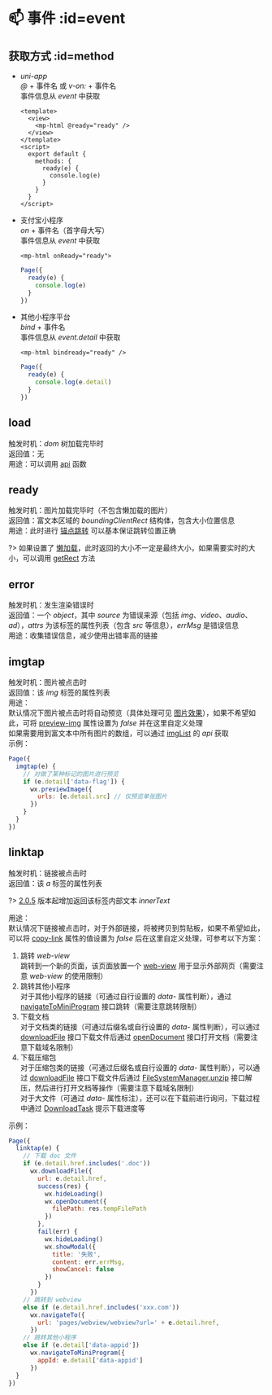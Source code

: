 # 📫 事件 :id=event

## 获取方式 :id=method
- *uni-app*  
  *@* + 事件名 或 *v-on:* + 事件名  
  事件信息从 *event* 中获取  
  ```vue
  <template>
    <view>
      <mp-html @ready="ready" />
    </view>
  </template>
  <script>
    export default {
      methods: {
        ready(e) {
          console.log(e)
        }
      }
    }
  </script>
  ```

- 支付宝小程序  
  *on* + 事件名（首字母大写）  
  事件信息从 *event* 中获取  
  ```axml
  <mp-html onReady="ready">
  ```
  ```javascript
  Page({
    ready(e) {
      console.log(e)
    }
  })
  ```

- 其他小程序平台  
  *bind* + 事件名  
  事件信息从 *event.detail* 中获取  
  ```wxml
  <mp-html bindready="ready" />
  ```
  ```javascript
  Page({
    ready(e) {
      console.log(e.detail)
    }
  })
  ```

## load
触发时机：*dom* 树加载完毕时  
返回值：无  
用途：可以调用 [api](advanced/api) 函数  

## ready
触发时机：图片加载完毕时（不包含懒加载的图片）  
返回值：富文本区域的 *boundingClientRect* 结构体，包含大小位置信息  
用途：此时进行 [锚点跳转](advanced/api#navigateTo) 可以基本保证跳转位置正确  

?> 如果设置了 [懒加载](basic/prop#lazy-load)，此时返回的大小不一定是最终大小，如果需要实时的大小，可以调用 [getRect](advanced/api#getRect) 方法  

## error
触发时机：发生渲染错误时  
返回值：一个 *object*，其中 *source* 为错误来源（包括 *img*、*video*、*audio*、*ad*），*attrs* 为该标签的属性列表（包含 *src* 等信息），*errMsg* 是错误信息  
用途：收集错误信息，减少使用出错率高的链接  

## imgtap
触发时机：图片被点击时  
返回值：该 *img* 标签的属性列表  
用途：  
默认情况下图片被点击时将自动预览（具体处理可见 [图片效果](overview/feature#img)），如果不希望如此，可将 [preview-img](basic/prop#preview-img) 属性设置为 *false* 并在这里自定义处理  
如果需要用到富文本中所有图片的数组，可以通过 [imgList](advanced/api#imgList) 的 *api* 获取  
示例：  
```javascript
Page({
  imgtap(e) {
    // 对做了某种标记的图片进行预览
    if (e.detail['data-flag']) {
      wx.previewImage({
        urls: [e.detail.src] // 仅预览单张图片
      })
    }
  }
})
```


## linktap
触发时机：链接被点击时  
返回值：该 *a* 标签的属性列表  

?> [2.0.5](changelog/changelog#v205) 版本起增加返回该标签内部文本 *innerText*

用途：  
默认情况下链接被点击时，对于外部链接，将被拷贝到剪贴板，如果不希望如此，可以将 [copy-link](basic/prop#copy-link) 属性的值设置为 *false* 后在这里自定义处理，可参考以下方案：  

1. 跳转 *web-view*  
   跳转到一个新的页面，该页面放置一个 [web-view](https://developers.weixin.qq.com/miniprogram/dev/component/web-view.html) 用于显示外部网页（需要注意 *web-view* 的使用限制）  
2. 跳转其他小程序  
   对于其他小程序的链接（可通过自行设置的 *data-* 属性判断），通过 [navigateToMiniProgram](https://developers.weixin.qq.com/miniprogram/dev/api/open-api/miniprogram-navigate/wx.navigateToMiniProgram.html) 接口跳转（需要注意跳转限制）  
3. 下载文档  
   对于文档类的链接（可通过后缀名或自行设置的 *data-* 属性判断），可以通过 [downloadFile](https://developers.weixin.qq.com/miniprogram/dev/api/network/download/wx.downloadFile.html) 接口下载文件后通过 [openDocument](https://developers.weixin.qq.com/miniprogram/dev/api/file/wx.openDocument.html) 接口打开文档（需要注意下载域名限制）  
4. 下载压缩包  
   对于压缩包类的链接（可通过后缀名或自行设置的 *data-* 属性判断），可以通过 [downloadFile](https://developers.weixin.qq.com/miniprogram/dev/api/network/download/wx.downloadFile.html) 接口下载文件后通过 [FileSystemManager.unzip](https://developers.weixin.qq.com/miniprogram/dev/api/file/FileSystemManager.unzip.html) 接口解压，然后进行打开文档等操作（需要注意下载域名限制）  
   对于大文件（可通过 *data-* 属性标注），还可以在下载前进行询问，下载过程中通过 [DownloadTask](https://developers.weixin.qq.com/miniprogram/dev/api/network/download/DownloadTask.html) 提示下载进度等  

示例：  
```javascript
Page({
  linktap(e) {
    // 下载 doc 文件
    if (e.detail.href.includes('.doc'))
      wx.downloadFile({
        url: e.detail.href,
        success(res) {
          wx.hideLoading()
          wx.openDocument({
            filePath: res.tempFilePath
          })
        },
        fail(err) {
          wx.hideLoading()
          wx.showModal({
            title: '失败',
            content: err.errMsg,
            showCancel: false
          })
        }
      })
    // 跳转到 webview
    else if (e.detail.href.includes('xxx.com'))
      wx.navigateTo({
        url: 'pages/webview/webview?url=' + e.detail.href,
      })
    // 跳转其他小程序
    else if (e.detail['data-appid'])
      wx.navigateToMiniProgram({
        appId: e.detail['data-appid']
      })
  }
})
```
